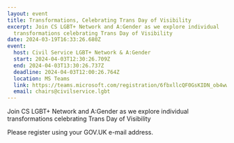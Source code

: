 ```yaml
---
layout: event
title: Transformations, Celebrating Trans Day of Visibility
excerpt: Join CS LGBT+ Network and A:Gender as we explore individual
  transformations celebrating Trans Day of Visibility
date: 2024-03-19T16:33:26.680Z
event:
  host: Civil Service LGBT+ Network & A:Gender
  start: 2024-04-03T12:30:26.709Z
  end: 2024-04-03T13:30:26.737Z
  deadline: 2024-04-03T12:00:26.764Z
  location: MS Teams
  link: https://teams.microsoft.com/registration/6fbxllcQF0GsKIDN_ob4ww,jKjwYuzLq0uNQvGHO951ew,3PmgqFnC-EK_zymmMrQtmA,haAUiSWd10-55PFpw8zF0Q,HuvIG55dC0SpRm5xiTYCQg,C9rBPshNjEKhINfMr097cw?mode=read&tenantId=96f1f6e9-1057-4117-ac28-80cdfe86f8c3
  email: chairs@civilservice.lgbt
---
```

Join CS LGBT+ Network and A:Gender as we explore individual transformations celebrating Trans Day of Visibility

P﻿lease register using your GOV.UK e-mail address.